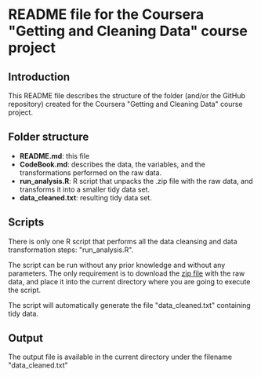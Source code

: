 # README file for the Coursera "Getting and Cleaning Data" course project

## Introduction
This README file describes the structure of the folder (and/or the GitHub repository) created for the Coursera "Getting and Cleaning Data" course project.

## Folder structure
* **README.md**: this file
* **CodeBook.md**: describes the data, the variables, and the transformations performed on the raw data.
* **run_analysis.R**: R script that unpacks the .zip file with the raw data, and transforms it into a smaller tidy data set.
* **data_cleaned.txt**: resulting tidy data set.

## Scripts
There is only one R script that performs all the data cleansing and data transformation steps: "run_analysis.R".

The script can be run without any prior knowledge and without any parameters. The only requirement is to download the [zip file](https://d396qusza40orc.cloudfront.net/getdata%2Fprojectfiles%2FUCI%20HAR%20Dataset.zip) with the raw data, and place it into the current directory where you are going to execute the script.

The script will automatically generate the file "data_cleaned.txt" containing tidy data.

## Output
The output file is available in the current directory under the filename "data_cleaned.txt"
